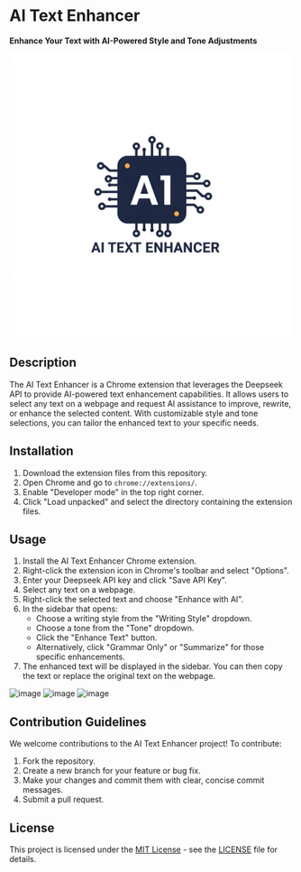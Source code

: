 # AI Text Enhancer

**Enhance Your Text with AI-Powered Style and Tone Adjustments**

![AI Text Enhancer Logo](assets/icons/icon16.png)

## Description

The AI Text Enhancer is a Chrome extension that leverages the Deepseek API to provide AI-powered text enhancement capabilities. It allows users to select any text on a webpage and request AI assistance to improve, rewrite, or enhance the selected content. With customizable style and tone selections, you can tailor the enhanced text to your specific needs.

## Installation

1.  Download the extension files from this repository.
2.  Open Chrome and go to `chrome://extensions/`.
3.  Enable "Developer mode" in the top right corner.
4.  Click "Load unpacked" and select the directory containing the extension files.

## Usage

1.  Install the AI Text Enhancer Chrome extension.
2.  Right-click the extension icon in Chrome's toolbar and select "Options".
3.  Enter your Deepseek API key and click "Save API Key".
4.  Select any text on a webpage.
5.  Right-click the selected text and choose "Enhance with AI".
6.  In the sidebar that opens:
    *   Choose a writing style from the "Writing Style" dropdown.
    *   Choose a tone from the "Tone" dropdown.
    *   Click the "Enhance Text" button.
    *   Alternatively, click "Grammar Only" or "Summarize" for those specific enhancements.
7.  The enhanced text will be displayed in the sidebar. You can then copy the text or replace the original text on the webpage.

![image](https://github.com/user-attachments/assets/1c0b1cf4-19ee-4b3b-a6ae-4cabfb65f7a8)
![image](https://github.com/user-attachments/assets/1cceb21d-1b70-433c-afbc-8548d3b4cb1e)
![image](https://github.com/user-attachments/assets/94d06cb8-dfd9-4b97-a913-367b98b97087)


## Contribution Guidelines

We welcome contributions to the AI Text Enhancer project! To contribute:

1.  Fork the repository.
2.  Create a new branch for your feature or bug fix.
3.  Make your changes and commit them with clear, concise commit messages.
4.  Submit a pull request.

## License

This project is licensed under the [MIT License](LICENSE) - see the [LICENSE](LICENSE) file for details.
